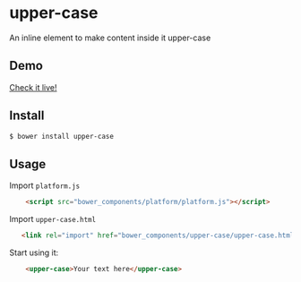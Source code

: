 upper-case
================
An inline element to make content inside it upper-case

## Demo

[Check it live!](http://arvindr21.github.io/upper-case)

## Install

```sh
$ bower install upper-case
```

## Usage
Import `platform.js`
```html
    <script src="bower_components/platform/platform.js"></script>
```  

Import `upper-case.html`
 ```html
    <link rel="import" href="bower_components/upper-case/upper-case.html">
```
Start using it:

```html
    <upper-case>Your text here</upper-case>
```